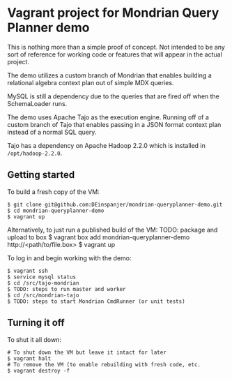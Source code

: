 # Vagrant project for Mondrian Query Planner demo

This is nothing more than a simple proof of concept.  Not intended to be any sort of reference
for working code or features that will appear in the actual project.

The demo utilizes a custom branch of Mondrian that enables building a relational algebra context
plan out of simple MDX queries.

MySQL is still a dependency due to the queries that are fired off when the SchemaLoader runs.

The demo uses Apache Tajo as the execution engine.  Running off of a custom branch of Tajo
that enables passing in a JSON format context plan instead of a normal SQL query.

Tajo has a dependency on Apache Hadoop 2.2.0 which is installed in `/opt/hadoop-2.2.0`.

## Getting started

To build a fresh copy of the VM:

    $ git clone git@github.com:DEinspanjer/mondrian-queryplanner-demo.git
	$ cd mondrian-queryplanner-demo
    $ vagrant up
    
Alternatively, to just run a published build of the VM:
	TODO: package and upload to box
    $ vagrant box add mondrian-queryplanner-demo http://<path/to/file.box>
	$ vagrant up

To log in and begin working with the demo:

    $ vagrant ssh
    $ service mysql status
    $ cd /src/tajo-mondrian
	$ TODO: steps to run master and worker
	$ cd /src/mondrian-tajo
	$ TODO: steps to start Mondrian CmdRunner (or unit tests)


## Turning it off

To shut it all down:

	# To shut down the VM but leave it intact for later
    $ vagrant halt
	# To remove the VM (to enable rebuilding with fresh code, etc.
	$ vagrant destroy -f

